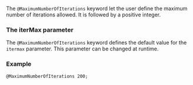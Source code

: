 The `@MaximumNumberOfIterations` keyword let the user define the
maximum number of iterations allowed. It is followed by a positive
integer.

### The iterMax parameter

The `@MaximumNumberOfIterations` keyword defines the default value for
the `itermax` parameter. This parameter can be changed at runtime.

### Example

~~~~{.cpp}
@MaximumNumberOfIterations 200;
~~~~~~~~~~~~~~~~~~~~~~~~~~~~~~
